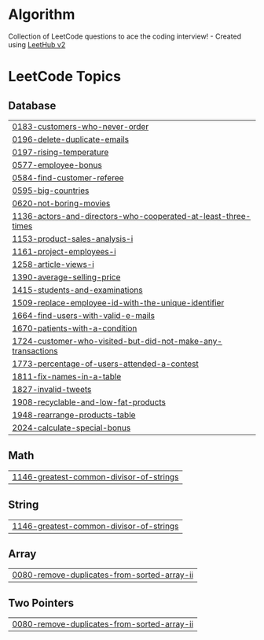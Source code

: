 # Algorithm
Collection of LeetCode questions to ace the coding interview! - Created using [LeetHub v2](https://github.com/arunbhardwaj/LeetHub-2.0)

<!---LeetCode Topics Start-->
# LeetCode Topics
## Database
|  |
| ------- |
| [0183-customers-who-never-order](https://github.com/Seung-gyuu/Algorithm/tree/master/0183-customers-who-never-order) |
| [0196-delete-duplicate-emails](https://github.com/Seung-gyuu/Algorithm/tree/master/0196-delete-duplicate-emails) |
| [0197-rising-temperature](https://github.com/Seung-gyuu/Algorithm/tree/master/0197-rising-temperature) |
| [0577-employee-bonus](https://github.com/Seung-gyuu/Algorithm/tree/master/0577-employee-bonus) |
| [0584-find-customer-referee](https://github.com/Seung-gyuu/Algorithm/tree/master/0584-find-customer-referee) |
| [0595-big-countries](https://github.com/Seung-gyuu/Algorithm/tree/master/0595-big-countries) |
| [0620-not-boring-movies](https://github.com/Seung-gyuu/Algorithm/tree/master/0620-not-boring-movies) |
| [1136-actors-and-directors-who-cooperated-at-least-three-times](https://github.com/Seung-gyuu/Algorithm/tree/master/1136-actors-and-directors-who-cooperated-at-least-three-times) |
| [1153-product-sales-analysis-i](https://github.com/Seung-gyuu/Algorithm/tree/master/1153-product-sales-analysis-i) |
| [1161-project-employees-i](https://github.com/Seung-gyuu/Algorithm/tree/master/1161-project-employees-i) |
| [1258-article-views-i](https://github.com/Seung-gyuu/Algorithm/tree/master/1258-article-views-i) |
| [1390-average-selling-price](https://github.com/Seung-gyuu/Algorithm/tree/master/1390-average-selling-price) |
| [1415-students-and-examinations](https://github.com/Seung-gyuu/Algorithm/tree/master/1415-students-and-examinations) |
| [1509-replace-employee-id-with-the-unique-identifier](https://github.com/Seung-gyuu/Algorithm/tree/master/1509-replace-employee-id-with-the-unique-identifier) |
| [1664-find-users-with-valid-e-mails](https://github.com/Seung-gyuu/Algorithm/tree/master/1664-find-users-with-valid-e-mails) |
| [1670-patients-with-a-condition](https://github.com/Seung-gyuu/Algorithm/tree/master/1670-patients-with-a-condition) |
| [1724-customer-who-visited-but-did-not-make-any-transactions](https://github.com/Seung-gyuu/Algorithm/tree/master/1724-customer-who-visited-but-did-not-make-any-transactions) |
| [1773-percentage-of-users-attended-a-contest](https://github.com/Seung-gyuu/Algorithm/tree/master/1773-percentage-of-users-attended-a-contest) |
| [1811-fix-names-in-a-table](https://github.com/Seung-gyuu/Algorithm/tree/master/1811-fix-names-in-a-table) |
| [1827-invalid-tweets](https://github.com/Seung-gyuu/Algorithm/tree/master/1827-invalid-tweets) |
| [1908-recyclable-and-low-fat-products](https://github.com/Seung-gyuu/Algorithm/tree/master/1908-recyclable-and-low-fat-products) |
| [1948-rearrange-products-table](https://github.com/Seung-gyuu/Algorithm/tree/master/1948-rearrange-products-table) |
| [2024-calculate-special-bonus](https://github.com/Seung-gyuu/Algorithm/tree/master/2024-calculate-special-bonus) |
## Math
|  |
| ------- |
| [1146-greatest-common-divisor-of-strings](https://github.com/Seung-gyuu/Algorithm/tree/master/1146-greatest-common-divisor-of-strings) |
## String
|  |
| ------- |
| [1146-greatest-common-divisor-of-strings](https://github.com/Seung-gyuu/Algorithm/tree/master/1146-greatest-common-divisor-of-strings) |
## Array
|  |
| ------- |
| [0080-remove-duplicates-from-sorted-array-ii](https://github.com/Seung-gyuu/Algorithm/tree/master/0080-remove-duplicates-from-sorted-array-ii) |
## Two Pointers
|  |
| ------- |
| [0080-remove-duplicates-from-sorted-array-ii](https://github.com/Seung-gyuu/Algorithm/tree/master/0080-remove-duplicates-from-sorted-array-ii) |
<!---LeetCode Topics End-->
